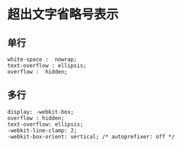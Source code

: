 # 超出文字省略号表示

## 单行

````
white-space :  nowrap;
text-overflow : ellipsis;
overflow :  hidden; 
````

## 多行

````
display: -webkit-box;
overflow : hidden;
text-overflow: ellipsis;
-webkit-line-clamp: 2;
-webkit-box-orient: vertical; /* autoprefixer: off */
````